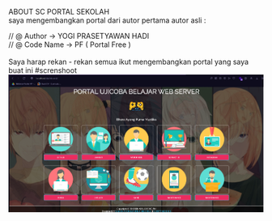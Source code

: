 ABOUT SC PORTAL SEKOLAH<br>
saya mengembangkan portal dari autor pertama 
autor asli :

// @ Author -> YOGI PRASETYAWAN HADI<br>
// @ Code Name -> PF ( Portal Free )<br>
<br>
Saya harap rekan - rekan semua ikut mengembangkan portal yang saya buat ini
#screnshoot
![menu-user](/assets/img/beranda.PNG)

